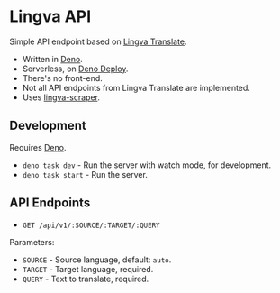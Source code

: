 # Lingva API

Simple API endpoint based on [Lingva Translate](https://github.com/thedaviddelta/lingva-translate).

- Written in [Deno](https://deno.com/).
- Serverless, on [Deno Deploy](https://deno.com/deploy).
- There's no front-end.
- Not all API endpoints from Lingva Translate are implemented.
- Uses [lingva-scraper](https://github.com/thedaviddelta/lingva-scraper).

## Development

Requires [Deno](https://deno.com/).

- `deno task dev` - Run the server with watch mode, for development.
- `deno task start` - Run the server.

## API Endpoints

- `GET /api/v1/:SOURCE/:TARGET/:QUERY`

Parameters:
- `SOURCE` - Source language, default: `auto`.
- `TARGET` - Target language, required.
- `QUERY` - Text to translate, required.